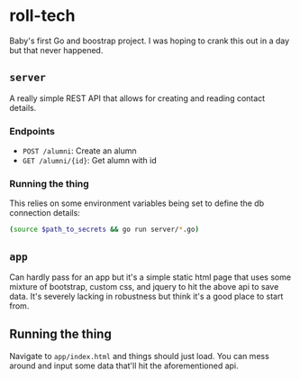 # roll-tech
Baby's first Go and boostrap project. I was hoping to crank this out in a day but that never happened.

## `server`
A really simple REST API that allows for creating and reading contact details.

### Endpoints

- `POST /alumni`: Create an alumn
- `GET /alumni/{id}`: Get alumn with id

### Running the thing
This relies on some environment variables being set to define the db connection details:

``` sh
(source $path_to_secrets && go run server/*.go)
```

## `app`
Can hardly pass for an app but it's a simple static html page that uses some mixture of bootstrap,
custom css, and jquery to hit the above api to save data. It's severely lacking in robustness but
think it's a good place to start from.

## Running the thing
Navigate to `app/index.html` and things should just load. You can mess around and input some data that'll
hit the aforementioned api.
